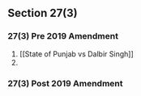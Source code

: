 


## Section 27(3) 
### 27(3) Pre 2019 Amendment
1. [[State of Punjab vs Dalbir Singh]]
2. 

### 27(3) Post 2019 Amendment
